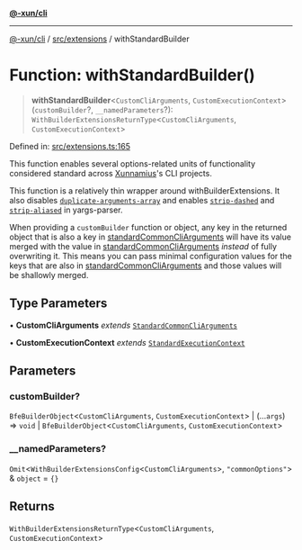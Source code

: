 [**@-xun/cli**](../../../README.md)

***

[@-xun/cli](../../../README.md) / [src/extensions](../README.md) / withStandardBuilder

# Function: withStandardBuilder()

> **withStandardBuilder**\<`CustomCliArguments`, `CustomExecutionContext`\>(`customBuilder`?, `__namedParameters`?): `WithBuilderExtensionsReturnType`\<`CustomCliArguments`, `CustomExecutionContext`\>

Defined in: [src/extensions.ts:165](https://github.com/Xunnamius/cli-utils/blob/74bfa47fc80f4ebda9a4e0fb9b2b0d112ef3baed/src/extensions.ts#L165)

This function enables several options-related units of functionality
considered standard across [Xunnamius](https://github.com/Xunnamius)'s CLI
projects.

This function is a relatively thin wrapper around
withBuilderExtensions. It also disables
[`duplicate-arguments-array`](https://github.com/yargs/yargs-parser?tab=readme-ov-file#duplicate-arguments-array)
and enables
[`strip-dashed`](https://github.com/yargs/yargs-parser?tab=readme-ov-file#strip-dashed)
and
[`strip-aliased`](https://github.com/yargs/yargs-parser?tab=readme-ov-file#strip-aliased)
in yargs-parser.

When providing a `customBuilder` function or object, any key in the returned
object that is also a key in [standardCommonCliArguments](../variables/standardCommonCliArguments.md) will have its
value merged with the value in [standardCommonCliArguments](../variables/standardCommonCliArguments.md) _instead_
of fully overwriting it. This means you can pass minimal configuration values
for the keys that are also in [standardCommonCliArguments](../variables/standardCommonCliArguments.md) and those
values will be shallowly merged.

## Type Parameters

• **CustomCliArguments** *extends* [`StandardCommonCliArguments`](../type-aliases/StandardCommonCliArguments.md)

• **CustomExecutionContext** *extends* [`StandardExecutionContext`](../type-aliases/StandardExecutionContext.md)

## Parameters

### customBuilder?

`BfeBuilderObject`\<`CustomCliArguments`, `CustomExecutionContext`\> | (...`args`) => `void` \| `BfeBuilderObject`\<`CustomCliArguments`, `CustomExecutionContext`\>

### \_\_namedParameters?

`Omit`\<`WithBuilderExtensionsConfig`\<`CustomCliArguments`\>, `"commonOptions"`\> & `object` = `{}`

## Returns

`WithBuilderExtensionsReturnType`\<`CustomCliArguments`, `CustomExecutionContext`\>
